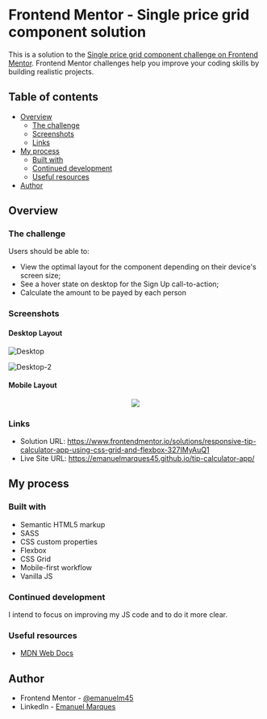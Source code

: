 # Frontend Mentor - Single price grid component solution

This is a solution to the [Single price grid component challenge on Frontend Mentor](https://www.frontendmentor.io/challenges/single-price-grid-component-5ce41129d0ff452fec5abbbc). Frontend Mentor challenges help you improve your coding skills by building realistic projects. 

## Table of contents

- [Overview](#overview)
  - [The challenge](#the-challenge)
  - [Screenshots](#screenshots)
  - [Links](#links)
- [My process](#my-process)
  - [Built with](#built-with)
  - [Continued development](#continued-development)
  - [Useful resources](#useful-resources)
- [Author](#author)

## Overview

### The challenge

Users should be able to:

- View the optimal layout for the component depending on their device's screen size;
- See a hover state on desktop for the Sign Up call-to-action;
- Calculate the amount to be payed by each person

### Screenshots

#### Desktop Layout 

![Desktop](https://github.com/emanuelmarques45/portfolio-images/blob/main/tip-calculator-app/desktop.png)

![Desktop-2](https://github.com/emanuelmarques45/portfolio-images/blob/main/tip-calculator-app/desktop2.png)

#### Mobile Layout

<p align="center">
  <img src="https://github.com/emanuelmarques45/portfolio-images/blob/main/tip-calculator-app/mobile.png">
</p>

### Links

- Solution URL: https://www.frontendmentor.io/solutions/responsive-tip-calculator-app-using-css-grid-and-flexbox-327IMyAuQ1
- Live Site URL: https://emanuelmarques45.github.io/tip-calculator-app/
## My process

### Built with

- Semantic HTML5 markup
- SASS
- CSS custom properties
- Flexbox
- CSS Grid
- Mobile-first workflow
- Vanilla JS

### Continued development

I intend to focus on improving my JS code and to do it more clear.

### Useful resources

- [MDN Web Docs](https://developer.mozilla.org/pt-BR/)

## Author

- Frontend Mentor - [@emanuelm45](https://www.frontendmentor.io/profile/@emanuelm45)
- LinkedIn - [Emanuel Marques](https://www.linkedin.com/in/emanuel-marques-541617215/)
